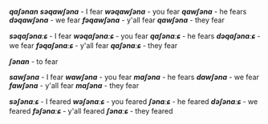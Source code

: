 **_qaʃənan_**
**_səqawʃəna_** - I fear
**_wəqawʃəna_** - you fear
**_qawʃəna_** - he fears
**_dəqawʃəna_** - we fear
**_fəqawʃəna_** - y'all fear
**_qawʃəna_** - they fear

**_səqaʃənaːɕ_** - I fear
**_wəqaʃənaːɕ_** - you fear
**_qaʃənaːɕ_** - he fears
**_dəqaʃənaːɕ_** - we fear
**_fəqaʃənaːɕ_** - y'all fear
**_qaʃənaːɕ_** - they fear


**_ʃənan_** - to fear

**_sawʃəna_** - I fear
**_wawʃəna_** - you fear
**_maʃəna_** - he fears
**_dawʃəna_** - we fear
**_fawʃəna_** - y'all fear
**_maʃəna_** - they fear

**_səʃənaːɕ_** - I feared
**_wəʃənaːɕ_** - you feared
**_ʃənaːɕ_** - he feared
**_dəʃənaːɕ_** - we feared
**_fəʃənaːɕ_** - y'all feared
**_ʃənaːɕ_** - they feared
